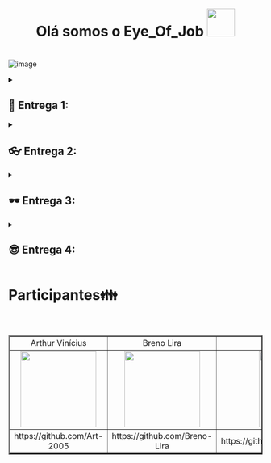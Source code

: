 <div align= "center">

<h1>Olá somos o Eye_Of_Job <img src="https://github.com/AndG087/Projeto-de-FDS/assets/142419627/9eabc090-a0cd-4eea-be66-61b65dcc64c4" width="55"><h1/> 

</div>

![image](https://github.com/AndG087/Projeto-de-FDS/assets/128396955/cbbb265b-ee3b-4368-9d8a-891f634747bf)


<details>
<summary><h2>👀 Entrega 1:</h2></summary>
<ul>
<h2>Imagem do Painel da sprint:</h2>

![image](https://github.com/Breno-Lira/Projeto-de-FDS/assets/150074307/bc6886ab-20ae-4845-93aa-b994532d6dd6)
![image](https://github.com/Breno-Lira/Projeto-de-FDS/assets/150074307/3027a2ba-ac55-412d-b1bd-118402048b0d)



<h2> Imagem do Backlog: </h2>

![image](https://github.com/Breno-Lira/Projeto-de-FDS/assets/150074307/33f7fcec-2a11-44f1-98b4-619a2beaf065)


<h2> Link para o prototipo de Lo-fi: </h2>
 + (https://www.figma.com/proto/SrLadAJxEpLGuKsHno4niq/Eye-of-job-Lo-fi?type=design&node-id=14-26&t=bsnGAWvmnlMsRVlU-1&scaling=min-zoom&page-id=0%3A1&starting-point-node-id=14%3A26&mode=design)

<h2> Link para o ScreenCast(Lo-fi): </h2>
+ (https://youtu.be/wk1WEvwAZXU)

</ul>
</details>
<details>
<summary><h2>👓 Entrega 2: </h2></summary>
<ul>
<h2>Diagrama de atividade: </h2>

 ![image](https://github.com/AndG087/Projeto-de-FDS/assets/128396955/e31014b8-d4d8-427e-978e-076a6b2647f5)


<h2>Link do diagrama para melhor vizualização: </h2>
https://drive.google.com/file/d/1U_2xaCYBRfLcilhWr1-Cr5JwiEZ48Ob9/view?usp=sharing

<h2>Quadro da Sprint 01 e backlog do jira:</h2>

![Captura de tela 2024-04-07 181042](https://github.com/AndG087/Projeto-de-FDS/assets/150074307/f7d2ccc9-037b-4793-a0dc-b13d17e72de7)
![image](https://github.com/AndG087/Projeto-de-FDS/assets/150074307/deeb68b4-b6eb-4dee-a441-afc62f5e5a7f)
![image](https://github.com/AndG087/Projeto-de-FDS/assets/150074307/8df90cdf-8b42-4235-9d98-a4834284e09b)

Link do screencast(Site): (https://youtu.be/EVDKA4HIgY0)

Feedbacks do pair programming:


  <h2>Anderson Gomes e Breno Lira: </h2>
          <p>Realizamos o pair programming com o objetivo de estabelecermos a história de avaliação geral dos funcionários com parâmetro de 5 estrelas.
          Resultado: A implementação foi concluída com sucesso, além disso já existem tratamentos para erros encontrados em nossa pesquisa com finalidade de concluir o bug tracker/issues, a todo momento quando um dos dois estivesse realizando a parte prática, o outro estava lá para contribuir com o pensamento.
       Conclusão: O pair programming foi um sucesso e poodemos reproduzir as nossas experiencias com um ditado do tio Ben, sim ele mesmo, "Com grandes poderes, vêm grandes responsabilidades"</p>


  <h2>Felipe e Arthur: </h2>
          <p>Realizamos pair programming para implementar um novo recurso de criação de novos projetos para a empresa.
          Resultado: Acredito que o pair programming teve sucesso pois além de implementarmos nossa história de maneira correta com as experiência de cada lado foi possível realizar essa função de forma mais dinâmica. Enquanto Arthur tinha conhecimento vasto sobre a parte de banco de dados Felipe realizou a parte do html. Independente de qual participante estivesse realizando a parte prático o outro estava presente para ajuda no raciocínio.</p>

  <h2>Lucas de Holanda e Vinicius Freitas: </h2>
          <p>Realizamos o pair programming para implementar a história de personalização do usuário;
          Resultado: acho que o pair programming serviu de aproximação e fortalecimento para o grupo e para as duplas, acredito que fizemos um bom trabalho em dupla, nos esforçamos para fazermos o nosso melhor e nos fizemos presente nas reuniões. Nossas maiores dificuldades encontradas foram no html e css, às vezes alguns erros relacionados ao banco de dados apareciam e dificultavam ainda mais a execução do html, achamos melhor deixarmos essa parte mais simples, porém eficaz.</p>

<h2>Instruções de Acesso ao Site: </h2>

Abra seu navegador da web preferido e vá para o site do Eye of Job. Você pode fazer isso digitando "https://eye-of-job.azurewebsites.net/" na barra de endereços do navegador e pressionando Enter.

Digite seu nome de usuário no campo apropriado. Em seguida, digite sua senha no campo designado. Certifique-se de digitar suas credenciais corretamente para evitar erros de login.

Após inserir suas credenciais, clique no botão "Logar"  abaixo dos campos de nome de usuário e senha. Isso enviará suas informações e tentará autenticar sua conta

Se suas credenciais estiverem corretas, você será redirecionado para sua conta do Eye of Job, onde poderá começar a explorar e interagir com a plataforma.

Caso for necessário Cadastrar-se no site, terá de clickar no "cadastrar-se", abaixo do botão de logar na tela inicial do site, na tela você terá de preencher as seguintes informações, Nome de Usuário, Email e Senha.

Pós cadastro você será redirecionado a tela de login e executará os mesmos passos iniciais deste guia de intruções de acesso ao nosso site.

Salvar Informações de Login (opcional): Se desejar, muitos navegadores oferecem a opção de salvar suas informações de login para que você não precise digitá-las toda vez que visitar o site. No entanto, apenas faça isso em dispositivos pessoais e seguros.
</ul>
</details>
<details>
<summary><h2>🕶️ Entrega 3: </h2></summary>
<ul>
    <h2>Imagem do Painel da sprint e do Backlog:</h2>

![image](https://github.com/AndG087/Projeto-de-FDS/assets/142419627/c1469aed-f9e6-4be7-aa74-295bade9866d)
![image](https://github.com/AndG087/Projeto-de-FDS/assets/142419627/286a59ef-0e6c-4a9b-b1fe-3723e3ebdb70)
![image](https://github.com/AndG087/Projeto-de-FDS/assets/142419627/c4e8c287-08b4-42e4-bfed-ddf5a12f19a3)
![image](https://github.com/AndG087/Projeto-de-FDS/assets/142419627/28003044-4308-487b-bc97-7d96d1e66834)

<h2>Diagrama de Atividade (Funcionário):</h2>

![image](https://github.com/AndG087/Projeto-de-FDS/assets/142419627/8437ecc8-5eb4-4ec4-9eb6-62040ffc8469)


<h2>Diagrama de Atividade (Administrador):</h2> 

![image](https://github.com/AndG087/Projeto-de-FDS/assets/142419627/d4eeec6c-537d-48c0-8f6e-c556be76806f)


<h2>Screencast(Testes Automatizados):</h2> https://youtu.be/HC7Ads9A62M
<h2>Screencast(Deployment):</h2> https://youtu.be/Rra837wvXrA
<h2>Screencat(Lo-Fi):</h2> https://www.youtube.com/watch?v=5cxp0Q95S-8
<h2>Screencat(Site na Azure):</h2> https://youtu.be/RP1hxPD3TiI
<h2>Feedbacks do Pair Programming:</h2>
<h3>Lucas de Holanda e Arthur Vinícius:</h3>
 <p>Realizamos o pair progamming para implementar a história de Projetos Pessoais, onde seria possível visualizar os projetos que cada funcionário estaria participando;
Resultado: Acreditamos que o uso do pair programming aumentou o nosso conhecimento sobre o framework, css e html. Encontramos algumas dificuldades pelo caminho, por exemplo: fazer os projetos dos usuários específicos aparecerem só para eles mesmos;  fazer essas informações (nome do projeto, participantes, descrição) adequadamente na tela do usuário. Consideramos que a dupla facilitou muito mais o trabalho, sempre um ajudando o outro, evoluímos no decorrer do trabalho.</p>
<h3>Anderson Gomes e Vinícius Freitas:</h3>
 <p>Focamos em concluir a história de pesquisa do site. Essa colaboração estreita fortaleceu nosso entrosamento como equipe e ampliou nosso conhecimento em HTML, CSS e Python. Identificamos lacunas em nossos testes automatizados, buscando soluções eficazes para evitar erros no processo de automação do site. Essa experiência não só impulsionou nosso progresso na tarefa atribuída, mas também melhorou nossa dinâmica de equipe e qualidade de trabalho.</p>
<h3>Breno Lira e Felipe Nunes</h3>
 <p>Realizamos o pair progamming para implementar a história de Ranking de usuários, onde seria possível visualizar o ranking dos funcionários da empresa, se baseando na nota média gerada das avaliações recebidas por cada usuário; Resultado: O uso do pair programming, novamente, foi muito útil e nos ajudou a trabalhar de forma mais eficiente. Não encontramos muitos desafios para a implementação dessa história, houveram algumas dificuldades ao tentar colocar alguns elementos nos Rankings, mas nada que atrasou muito o andamento do nosso trabalho. Trabalhar utilizando o pair programming  pode ajudar muito, a divisão de atividades, e a disposição para ajudar a sua dupla auxilia muito para um fluxo de trabalho mais fluido e organizado.</p>
</ul>

Link do nosso site: "https://eye-of-job.azurewebsites.net/"
</details>

<details>
<summary><h2>😎 Entrega 4: </h2></summary>
 <ul>
  <h2>Imagem do Painel da sprint e do Backlog:</h2>

  ![image](https://github.com/AndG087/Projeto-de-FDS/assets/142419627/cb179d09-ff48-427e-ab3c-8e6e39a70d88)
  ![image](https://github.com/AndG087/Projeto-de-FDS/assets/142419627/47e90820-e44d-4fc0-920b-250ec34baf50)
  ![image](https://github.com/AndG087/Projeto-de-FDS/assets/142419627/ce448e23-3575-42d1-96b3-306ea4008c67)
  ![image](https://github.com/AndG087/Projeto-de-FDS/assets/142419627/f0d9a465-6ac2-41ed-8c5c-b4d000a44909)
  ![image](https://github.com/AndG087/Projeto-de-FDS/assets/142419627/31eadba1-e3fb-46ad-aa67-044a18f5c8d5)
  ![image](https://github.com/AndG087/Projeto-de-FDS/assets/142419627/bd6f83ce-9c16-4858-b2e0-67a80b165ff3)

  <h2>Diagrama de Atividade (Funcionário):</h2>

  ![image](https://github.com/AndG087/Projeto-de-FDS/assets/142419627/9b9799e9-30bb-431a-b70b-56ba38b61e61)

  <h2>Diagrama de Atividade (Administrador):</h2>

  ![image](https://github.com/AndG087/Projeto-de-FDS/assets/142419627/b240b51f-d0eb-4474-8366-c58b715004e7)
  
  <h2>Feedbacks do Pair Programming:</h2>
  <h3>Lucas de Holanda e Breno Lira:</h3>
  <p>Realizamos o pair-programming para implementar a história Feedback, que consiste em: o usuário poderia enviar uma mensagem sobre o que está achando do nosso sistema para nós (desenvolvedores);
Resultado: Acreditamos que o processo foi bem sucedido, já que a história foi implementada com sucesso e sem muitas dificuldades, a experiência anterior nas outras histórias ajudou bastante na execução dessa. De certo modo, foi uma história simples, porém de bastante utilidade para o avançar do projeto e seu melhoramento.</p>
<h3>Anderson Gomes e Felipe Nunes:</h3>
  <p>Realizamos o pair-programming para implementar a história Calendário, que consiste em: o usuário poder ver datas limites e iniciais de projetos ativos ou expirados para ter um controle de maior qualidade;
Resultado: Acreditamos que o processo foi um sucesso, já que a história foi bem implementada e com apenas uma pequena dificuldade, na hora de atualizar o formato date no banco de dados, a experiência anterior das outras entregas nos ajudou a concluirmos a entrega deu uma forma simples para avançarmos o projeto.</p>
 </ul>
</details>

<h1> Participantes👪</h1>

<br>

<div align="center">
  <table border="2">
    <tr>
        <td align="center">Arthur Vinícius</td>
        <td align="center">Breno Lira</td>
        <td align="center">Lucas de Holanda</td>
        <td align="center">Anderson Gomes</td>
        <td align="center">Felipe Nunes</td>
        <td align="center">Vinícius Freitas</td>
    </tr>
    <tr>
        <td align="center"><img src="https://github.com/AndG087/Projeto-de-FDS/assets/142419627/ee4d0a6a-45df-41bb-bd38-71cb17538edc" width="150"></td>
        <td align="center"><img src="https://github.com/AndG087/Projeto-de-FDS/assets/142419627/22b74108-f0a6-4b44-812a-4801a5293dc6" width="150"></td>
        <td align="center"><img src="https://github.com/AndG087/Projeto-de-FDS/assets/142419627/f32202d0-11a7-4441-9066-0cea637c615d" width="150"></td>
        <td align="center"><img src="https://github.com/AndG087/Projeto-de-FDS/assets/142419627/9e367ee6-7875-4c1f-9d52-ce518143deec" width="150"></td>
        <td align="center"><img src="https://github.com/AndG087/Projeto-de-FDS/assets/142419627/241052f5-0ce5-4bdf-b633-3813efadad2c" width="150"></td>
        <td align="center"><img src="https://github.com/AndG087/Projeto-de-FDS/assets/142419627/eb4e31c9-19de-40d0-8e18-e481a7a5bf4b" width="150"></td>
    </tr>
    <tr>
        <td align="center">https://github.com/Art-2005</td>
        <td align="center">https://github.com/Breno-Lira</td>
        <td align="center">https://github.com/LucasHolandaBarros</td>
        <td align="center">https://github.com/AndG087</td>
        <td align="center">https://github.com/FelipeNMorgado</td>
        <td align="center">https://github.com/ViniciusFreitas2801</td>
    </tr>
  </table>
</div>

